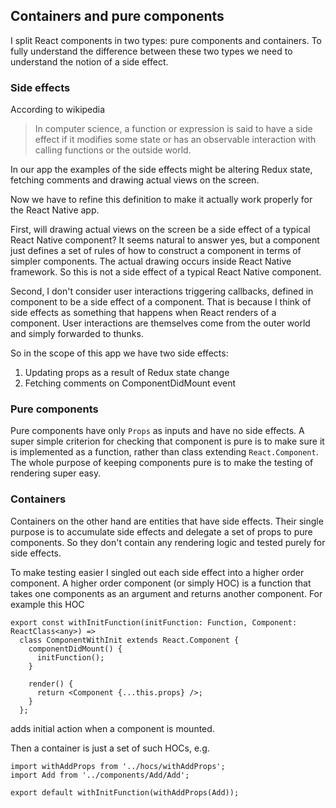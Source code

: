 ## Containers and pure components

I split React components in two types: pure components and containers. To fully understand
the difference between these two types we need to understand the notion of a side effect.

### Side effects

According to wikipedia

> In computer science, a function or expression is said to have a side effect 
> if it modifies some state or has an observable interaction with calling functions 
> or the outside world. 

In our app the examples of the side effects might be altering Redux state, fetching
comments and drawing actual views on the screen.

Now we have to refine this definition to make it actually work properly for the React
Native app.

First, will drawing actual views on the screen be a side effect of a typical
React Native component? It seems natural to answer yes, but a component
just defines a set of rules of how to construct a component in terms of simpler components.
The actual drawing occurs inside React Native framework. So this is not a side effect of
a typical React Native component.

Second, I don't consider user interactions triggering callbacks, defined
in component to be a side effect of a component. That is because I think of side effects
as something that happens when React renders of a component. User interactions are 
themselves come from the outer world and simply forwarded to thunks.
 
So in the scope of this app we have two side effects:
1. Updating props as a result of Redux state change
2. Fetching comments on ComponentDidMount event

### Pure components

Pure components have only `Props` as inputs and have no side effects. 
A super simple criterion for checking that component is pure is to make sure it is
implemented as a function, rather than class extending `React.Component`. 
The whole purpose of keeping components pure is to make the testing of rendering
super easy.

### Containers

Containers on the other hand are entities that have side effects. Their single
purpose is to accumulate side effects and delegate a set of props to pure
components. So they don't contain any rendering logic and tested purely for side
effects.

To make testing easier I singled out each side effect into a higher order component.
 A higher order component (or simply HOC) is a function that takes one components as an
 argument and returns another component. For example this HOC
 
 ```
export const withInitFunction(initFunction: Function, Component: ReactClass<any>) =>
   class ComponentWithInit extends React.Component {
     componentDidMount() {
       initFunction();
     }

     render() {
       return <Component {...this.props} />;
     }
   };
 ```

adds initial action when a component is mounted.

Then a container is just a set of such HOCs, e.g. 
```
import withAddProps from '../hocs/withAddProps';
import Add from '../components/Add/Add';

export default withInitFunction(withAddProps(Add));
```
